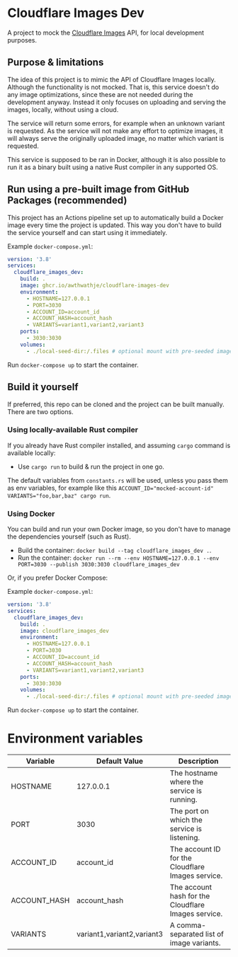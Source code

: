# Cloudflare Images Dev
A project to mock the [Cloudflare Images](https://www.cloudflare.com/developer-platform/cloudflare-images/) API, for local development purposes.

## Purpose & limitations

The idea of this project is to mimic the API of Cloudflare Images locally. Although the functionality is not mocked. That is, this service doesn't do any image optimizations, since these are not needed during the development anyway. Instead it only focuses on uploading and serving the images, locally, without using a cloud.

The service will return some errors, for example when an unknown variant is requested. As the service will not make any effort to optimize images, it will always serve the originally uploaded image, no matter which variant is requested.

This service is supposed to be ran in Docker, although it is also possible to run it as a binary built using a native Rust compiler in any supported OS.

## Run using a pre-built image from GitHub Packages (recommended)

This project has an Actions pipeline set up to automatically build a Docker image every time the project is updated. This way you don't have to build the service yourself and can start using it immediately.

Example `docker-compose.yml`:

```yaml
version: '3.8'
services:
  cloudflare_images_dev:
    build: .
    image: ghcr.io/awthwathje/cloudflare-images-dev
    environment:
      - HOSTNAME=127.0.0.1
      - PORT=3030
      - ACCOUNT_ID=account_id
      - ACCOUNT_HASH=account_hash
      - VARIANTS=variant1,variant2,variant3
    ports:
      - 3030:3030
    volumes:
      - ./local-seed-dir:/.files # optional mount with pre-seeded images
```

Run `docker-compose up` to start the container.

## Build it yourself

If preferred, this repo can be cloned and the project can be built manually. There are two options.

### Using locally-available Rust compiler

If you already have Rust compiler installed, and assuming `cargo` command is available locally:

- Use `cargo run` to build & run the project in one go.

The default variables from `constants.rs` will be used, unless you pass them as env variables, for example like this `ACCOUNT_ID="mocked-account-id" VARIANTS="foo,bar,baz" cargo run`.

### Using Docker

You can build and run your own Docker image, so you don't have to manage the dependencies yourself (such as Rust).

- Build the container: `docker build --tag cloudflare_images_dev .`.
- Run the container: `docker run --rm --env HOSTNAME=127.0.0.1 --env PORT=3030 --publish 3030:3030 cloudflare_images_dev`

Or, if you prefer Docker Compose:

Example `docker-compose.yml`:

```yaml
version: '3.8'
services:
  cloudflare_images_dev:
    build: .
    image: cloudflare_images_dev
    environment:
      - HOSTNAME=127.0.0.1
      - PORT=3030
      - ACCOUNT_ID=account_id
      - ACCOUNT_HASH=account_hash
      - VARIANTS=variant1,variant2,variant3
    ports:
      - 3030:3030
    volumes:
      - ./local-seed-dir:/.files # optional mount with pre-seeded images
```

Run `docker-compose up` to start the container.

# Environment variables

| Variable     | Default Value | Description |
|--------------|---------------|-------------|
| HOSTNAME     | 127.0.0.1     | The hostname where the service is running. |
| PORT         | 3030          | The port on which the service is listening. |
| ACCOUNT_ID   | account_id    | The account ID for the Cloudflare Images service. |
| ACCOUNT_HASH | account_hash  | The account hash for the Cloudflare Images service. |
| VARIANTS     | variant1,variant2,variant3 | A comma-separated list of image variants. |
